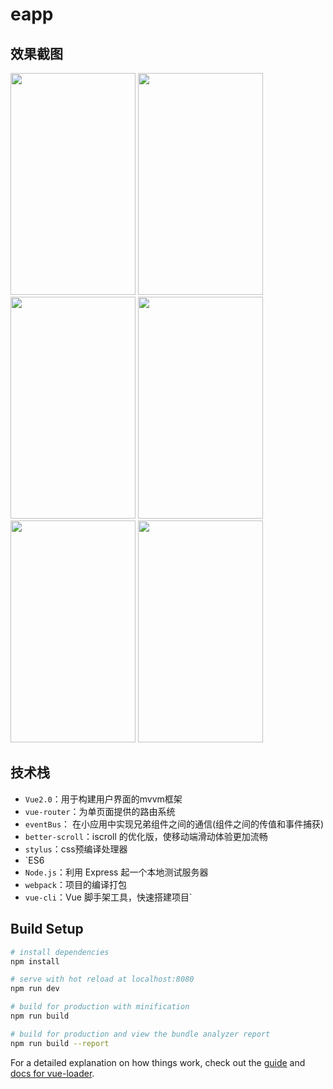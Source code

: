 # eapp

## 效果截图
<img src="http://a4.qpic.cn/psb?/V13Zbzk42AbZUk/gV6DDubIOvzSKUPJFvaqGcl8j*TIVRLhoipst9Oy4VM!/m/dPMAAAAAAAAAnull&bo=gAJxBAAAAAADB9U!&rf=photolist&t=5" width="200" height="355">  <img src="http://a3.qpic.cn/psb?/V13Zbzk42AbZUk/l6afezAinQmS4rdQDfpaElUOUUYMZLQM.SGonDEmlw8!/m/dFYBAAAAAAAAnull&bo=gAJxBAAAAAADB9U!&rf=photolist&t=5" width="200" height="355">  <img src="http://a2.qpic.cn/psb?/V13Zbzk42AbZUk/jSHbWXDKb9pFGc9V6zzALsl.Z4UTysKQ6I6rxcLuj0M!/m/dFUBAAAAAAAAnull&bo=gAJxBAAAAAADB9U!&rf=photolist&t=5" width="200" height="355">  <img src="http://a3.qpic.cn/psb?/V13Zbzk42AbZUk/yEucryvgRpnWBoRdYbfM92SuPlvcHK.tAH4j8jwttU4!/m/dFYBAAAAAAAAnull&bo=gAJxBAAAAAADB9U!&rf=photolist&t=5" width="200" height="355">  <img src="http://a3.qpic.cn/psb?/V13Zbzk42AbZUk/ipmWPlvuprenCQjc6DokbMUEf7CgvGPc022FmEyqwsE!/m/dGYBAAAAAAAAnull&bo=gAJxBAAAAAADB9U!&rf=photolist&t=5" width="200" height="355">  <img src="http://a2.qpic.cn/psb?/V13Zbzk42AbZUk/vymYpy0VSlkt3xr4QJXGY1f7JLZSajZxlyUAX9zz3nM!/m/dJUAAAAAAAAAnull&bo=gAJxBAAAAAADB9U!&rf=photolist&t=5" width="200" height="355">


## 技术栈
- `Vue2.0`：用于构建用户界面的mvvm框架
- `vue-router`：为单页面提供的路由系统
- `eventBus`： 在小应用中实现兄弟组件之间的通信(组件之间的传值和事件捕获)
- `better-scroll`：iscroll 的优化版，使移动端滑动体验更加流畅
- `stylus`：css预编译处理器
- `ES6
- `Node.js`：利用 Express 起一个本地测试服务器
- `webpack`：项目的编译打包
- `vue-cli`：Vue 脚手架工具，快速搭建项目`

## Build Setup

``` bash
# install dependencies
npm install

# serve with hot reload at localhost:8080
npm run dev

# build for production with minification
npm run build

# build for production and view the bundle analyzer report
npm run build --report
```

For a detailed explanation on how things work, check out the [guide](http://vuejs-templates.github.io/webpack/) and [docs for vue-loader](http://vuejs.github.io/vue-loader).
